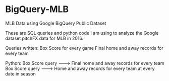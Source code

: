 # BigQuery-MLB
MLB Data using Google BigQuery Public Dataset

These are SQL queries and python code I am using to analyze the Google dataset pitchFX data for MLB in 2016.

Queries written:
Box Score for every game
Final home and away records for every team

Python:
Box Score query ---> Final home and away records for every team
Box Score query ---> Home and away records for every team at every date in season
